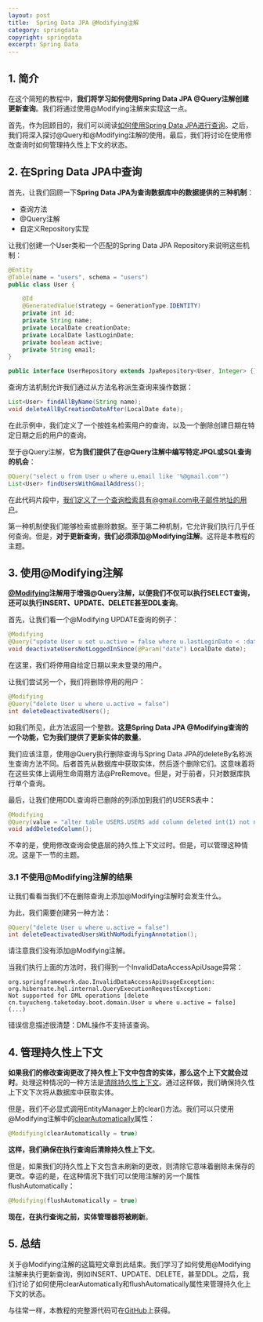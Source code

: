```yaml
---
layout: post
title:  Spring Data JPA @Modifying注解
category: springdata
copyright: springdata
excerpt: Spring Data
---
```


## 1. 简介

在这个简短的教程中，**我们将学习如何使用Spring Data JPA @Query注解创建更新查询**。我们将通过使用@Modifying注解来实现这一点。

首先，作为回顾目的，我们可以阅读[如何使用Spring Data JPA进行查询](https://www.baeldung.com/spring-data-jpa-query)。之后，我们将深入探讨@Query和@Modifying注解的使用。最后，我们将讨论在使用修改查询时如何管理持久性上下文的状态。

## 2. 在Spring Data JPA中查询

首先，让我们回顾一下**Spring Data JPA为查询数据库中的数据提供的三种机制**：

-   查询方法
-   @Query注解
-   自定义Repository实现

让我们创建一个User类和一个匹配的Spring Data JPA Repository来说明这些机制：

```java
@Entity
@Table(name = "users", schema = "users")
public class User {

    @Id
    @GeneratedValue(strategy = GenerationType.IDENTITY)
    private int id;
    private String name;
    private LocalDate creationDate;
    private LocalDate lastLoginDate;
    private boolean active;
    private String email;
}
```

```java
public interface UserRepository extends JpaRepository<User, Integer> {}
```

查询方法机制允许我们通过从方法名称派生查询来操作数据：

```java
List<User> findAllByName(String name);
void deleteAllByCreationDateAfter(LocalDate date);
```

在此示例中，我们定义了一个按姓名检索用户的查询，以及一个删除创建日期在特定日期之后的用户的查询。

至于@Query注解，**它为我们提供了在@Query注解中编写特定JPQL或SQL查询的机会**：

```java
@Query("select u from User u where u.email like '%@gmail.com'")
List<User> findUsersWithGmailAddress();
```

在此代码片段中，我们定义了一个查询检索具有@gmail.com电子邮件地址的用户。

第一种机制使我们能够检索或删除数据。至于第二种机制，它允许我们执行几乎任何查询。但是，**对于更新查询，我们必须添加@Modifying注解**。这将是本教程的主题。

## 3. 使用@Modifying注解

**[@Modifying](https://docs.spring.io/spring-data/jpa/docs/current/api/org/springframework/data/jpa/repository/Modifying.html)注解用于增强@Query注解，以便我们不仅可以执行SELECT查询，还可以执行INSERT、UPDATE、DELETE甚至DDL查询**。

首先，让我们看一个@Modifying UPDATE查询的例子：

```java
@Modifying
@Query("update User u set u.active = false where u.lastLoginDate < :date")
void deactivateUsersNotLoggedInSince(@Param("date") LocalDate date);
```

在这里，我们将停用自给定日期以来未登录的用户。

让我们尝试另一个，我们将删除停用的用户：

```java
@Modifying
@Query("delete User u where u.active = false")
int deleteDeactivatedUsers();
```

如我们所见，此方法返回一个整数。**这是Spring Data JPA @Modifying查询的一个功能，它为我们提供了更新实体的数量**。

我们应该注意，使用@Query执行删除查询与Spring Data JPA的deleteBy名称派生查询方法不同。后者首先从数据库中获取实体，然后逐个删除它们。这意味着将在这些实体上调用生命周期方法@PreRemove。但是，对于前者，只对数据库执行单个查询。

最后，让我们使用DDL查询将已删除的列添加到我们的USERS表中：

```java
@Modifying
@Query(value = "alter table USERS.USERS add column deleted int(1) not null default 0", nativeQuery = true)
void addDeletedColumn();
```

不幸的是，使用修改查询会使底层的持久性上下文过时。但是，可以管理这种情况。这是下一节的主题。

### 3.1 不使用@Modifying注解的结果

让我们看看当我们不在删除查询上添加@Modifying注解时会发生什么。

为此，我们需要创建另一种方法：

```java
@Query("delete User u where u.active = false")
int deleteDeactivatedUsersWithNoModifyingAnnotation();
```

请注意我们没有添加@Modifying注解。

当我们执行上面的方法时，我们得到一个InvalidDataAccessApiUsage异常：

```shell
org.springframework.dao.InvalidDataAccessApiUsageException: org.hibernate.hql.internal.QueryExecutionRequestException: 
Not supported for DML operations [delete cn.tuyucheng.taketoday.boot.domain.User u where u.active = false]
(...)
```

错误信息描述很清楚：DML操作不支持该查询。

## 4. 管理持久性上下文

**如果我们的修改查询更改了持久性上下文中包含的实体，那么这个上下文就会过时**。处理这种情况的一种方法是[清除持久性上下文](https://docs.oracle.com/javaee/7/api/javax/persistence/EntityManager.html#clear--)。通过这样做，我们确保持久性上下文下次将从数据库中获取实体。

但是，我们不必显式调用EntityManager上的clear()方法。我们可以只使用@Modifying注解中的[clearAutomatically](https://codingexplained.com/coding/java/spring-framework/updating-entities-with-update-query-spring-data-jpa)属性：

```java
@Modifying(clearAutomatically = true)
```

**这样，我们确保在执行查询后清除持久性上下文**。

但是，如果我们的持久性上下文包含未刷新的更改，则清除它意味着删除未保存的更改。幸运的是，在这种情况下我们可以使用注解的另一个属性flushAutomatically：

```java
@Modifying(flushAutomatically = true)
```

**现在，在执行查询之前，实体管理器将被刷新**。

## 5. 总结

关于@Modifying注解的这篇短文章到此结束。我们学习了如何使用@Modifying注解来执行更新查询，例如INSERT、UPDATE、DELETE，甚至DDL。之后，我们讨论了如何使用clearAutomatically和flushAutomatically属性来管理持久化上下文的状态。

与往常一样，本教程的完整源代码可在[GitHub](https://github.com/tuyucheng7/taketoday-tutorial4j/tree/master/spring-data-modules)上获得。